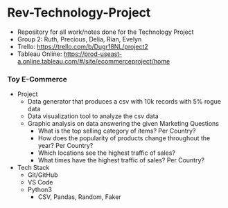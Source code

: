 # Rev-Technology-Project
- Repository for all work/notes done for the Technology Project
- Group 2: Ruth, Precious, Delia, Rian, Evelyn
- Trello: https://trello.com/b/Dugr18NL/project2
- Tableau Online: https://prod-useast-a.online.tableau.com/#/site/ecommerceproject/home

### Toy E-Commerce
- Project
  - Data generator that produces a csv with 10k records with 5% rogue data
  - Data visualization tool to analyze the csv data
  - Graphic analysis on data answering the given Marketing Questions
    - What is the top selling category of items? Per Country?
    - How does the popularity of products change throughout the year? Per Country?
    - Which locations see the highest traffic of sales?
    - What times have the highest traffic of sales? Per Country?
- Tech Stack
  - Git/GitHub
  - VS Code
  - Python3
    - CSV, Pandas, Random, Faker
